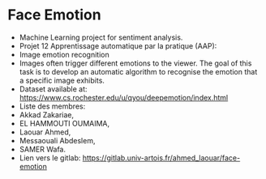 # Face Emotion
- Machine Learning project for sentiment analysis.
- Projet 12 Apprentissage automatique par la pratique (AAP):
- Image emotion recognition
- Images often trigger different emotions to the viewer. The goal of this task is to develop an automatic algorithm to recognise the emotion that a specific image exhibits.
- Dataset available at: https://www.cs.rochester.edu/u/qyou/deepemotion/index.html
- Liste des membres:
- Akkad Zakariae, 
- EL HAMMOUTI OUMAIMA, 
- Laouar Ahmed, 
- Messaouali Abdeslem, 
- SAMER Wafa.
- Lien vers le gitlab: https://gitlab.univ-artois.fr/ahmed_laouar/face-emotion

